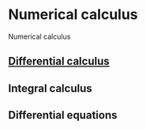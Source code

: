 # Numerical calculus
Numerical calculus 
## [Differential calculus](Differential_Calculus.ipynb)
## Integral calculus
## Differential equations

